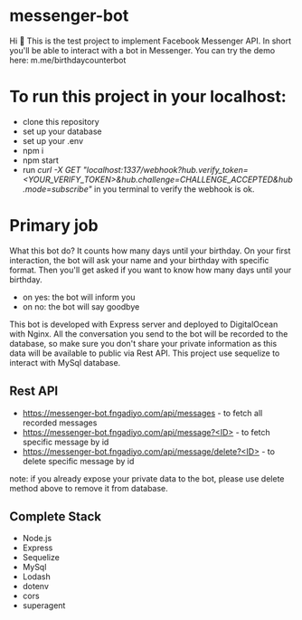# messenger-bot
Hi 👋 This is the test project to implement Facebook Messenger API. In short you'll be able to interact with a bot in Messenger. You can try the demo here: m.me/birthdaycounterbot

# To run this project in your localhost:
- clone this repository
- set up your database
- set up your .env
- npm i
- npm start
- run *curl -X GET "localhost:1337/webhook?hub.verify_token=<YOUR_VERIFY_TOKEN>&hub.challenge=CHALLENGE_ACCEPTED&hub.mode=subscribe"* in you terminal to verify the webhook is ok.

# Primary job
What this bot do? It counts how many days until your birthday. On your first interaction, the bot will ask your name and your birthday with specific format. Then you'll get asked if you want to know how many days until your birthday.
- on yes: the bot will inform you
- on no: the bot will say goodbye

This bot is developed with Express server and deployed to DigitalOcean with Nginx. All the conversation you send to the bot will be recorded to the database, so make sure you don't share your private information as this data will be available to public via Rest API. This project use sequelize to interact with MySql database.

## Rest API
- https://messenger-bot.fngadiyo.com/api/messages - to fetch all recorded messages
- https://messenger-bot.fngadiyo.com/api/message?<ID> - to fetch specific message by id
- https://messenger-bot.fngadiyo.com/api/message/delete?<ID> - to delete specific message by id
 
 note: if you already expose your private data to the bot, please use delete method above to remove it from database.

## Complete Stack
- Node.js
- Express
- Sequelize
- MySql
- Lodash
- dotenv
- cors
- superagent


